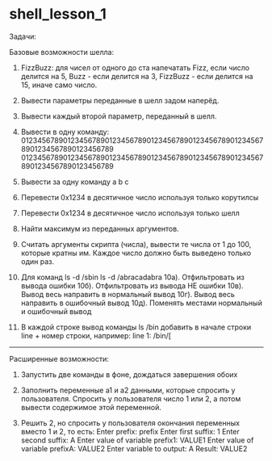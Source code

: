 # shell_lesson_1

Задачи:

Базовые возможности шелла:

1. FizzBuzz: для чисел от одного до ста напечатать Fizz, если число делится на 5, Buzz - если делится на 3, FizzBuzz - если делится на 15, иначе само число.

2. Вывести параметры переданные в шелл задом наперёд.

3. Вывести каждый второй параметр, переданный в шелл.

4. Вывести в одну команду:
01234567890123456789012345678901234567890123456789012345678901234567890123456789
01234567890123456789012345678901234567890123456789012345678901234567890123456789

5. Вывести за одну команду
a
b
c

6. Перевести 0x1234 в десятичное число используя только корутилсы

7. Перевести 0x1234 в десятичное число используя только шелл

8. Найти максимум из переданных аргументов.

9. Считать аргументы скрипта (числа), вывести те числа от 1 до 100, которые кратны им. Каждое число должно быть выведено только один раз.

10. Для команд 
ls -d /sbin
ls -d /abracadabra
10а). Отфильтровать из вывода ошибки
10б). Отфильтровать из вывода НЕ ошибки
10в). Вывод весь направить в нормальный вывод
10г). Вывод весь направить в ошибочный вывод
10д). Поменять местами нормальный и ошибочный вывод

11. В каждой строке вывод команды ls /bin добавить в начале строки line + номер строки, например:
line 1: /bin/[

---
Расширенные возможности:
1. Запустить две команды в фоне, дождаться завершения обоих

2. Заполнить переменные a1 и a2 данными, которые спросить у пользователя. Спросить у пользователя число 1 или 2, а потом вывести содержимое этой переменной.

3. Решить 2, но спросить у пользователя окончания переменных вместо 1 и 2, то есть:
Enter prefix:
prefix
Enter first suffix:
1
Enter second suffix:
A
Enter value of variable prefix1:
VALUE1
Enter value of variable prefixA:
VALUE2
Enter variable to output:
A
Result:
VALUE2

